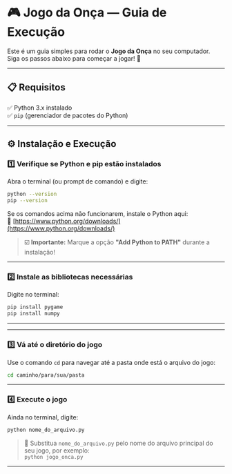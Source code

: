 
# 🎮 Jogo da Onça — Guia de Execução

Este é um guia simples para rodar o **Jogo da Onça** no seu computador.  
Siga os passos abaixo para começar a jogar! 🐾

---

## 📋 Requisitos

✅ Python 3.x instalado  
✅ `pip` (gerenciador de pacotes do Python)

---

## ⚙️ Instalação e Execução

### 1️⃣ Verifique se Python e pip estão instalados

Abra o terminal (ou prompt de comando) e digite:

```bash
python --version
pip --version
```

Se os comandos acima não funcionarem, instale o Python aqui:  
🔗 [https://www.python.org/downloads/](https://www.python.org/downloads/)

> ☑️ **Importante:** Marque a opção **"Add Python to PATH"** durante a instalação!

---

### 2️⃣ Instale as bibliotecas necessárias

Digite no terminal:

```bash
pip install pygame
pip install numpy
```

---

---

### 3️⃣ Vá até o diretório do jogo

Use o comando `cd` para navegar até a pasta onde está o arquivo do jogo:

```bash
cd caminho/para/sua/pasta
```

---

### 4️⃣ Execute o jogo

Ainda no terminal, digite:

```bash
python nome_do_arquivo.py
```

> 🔄 Substitua `nome_do_arquivo.py` pelo nome do arquivo principal do seu jogo, por exemplo:  
> `python jogo_onca.py`
---
